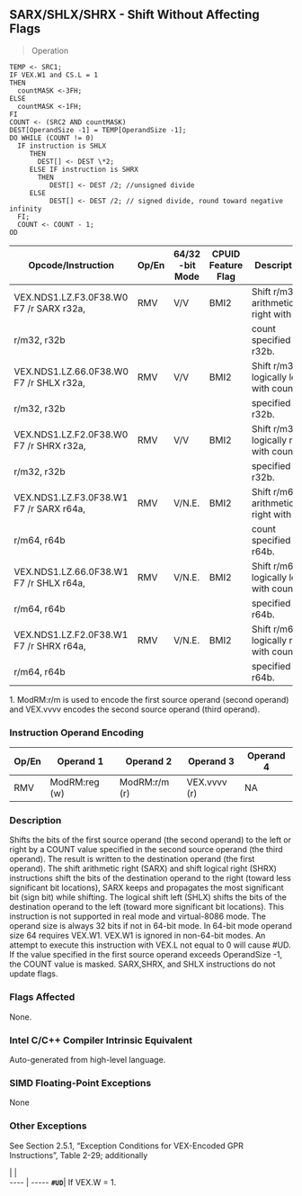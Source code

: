## SARX/SHLX/SHRX  -  Shift Without Affecting Flags

> Operation

``` slim
TEMP <- SRC1;
IF VEX.W1 and CS.L = 1
THEN
  countMASK <-3FH;
ELSE
  countMASK <-1FH;
FI
COUNT <- (SRC2 AND countMASK)
DEST[OperandSize -1] = TEMP[OperandSize -1];
DO WHILE (COUNT != 0)
  IF instruction is SHLX
     THEN
       DEST[] <- DEST \*2;
     ELSE IF instruction is SHRX
       THEN
          DEST[] <- DEST /2; //unsigned divide
     ELSE
          DEST[] <- DEST /2; // signed divide, round toward negative infinity
  FI;
  COUNT <- COUNT - 1;
OD

```

 Opcode/Instruction                     | Op/En| 64/32 -bit Mode| CPUID Feature Flag| Description                           
 ---  | --- | --- | --- | ---
 VEX.NDS1.LZ.F3.0F38.W0 F7 /r SARX r32a,| RMV  | V/V            | BMI2              | Shift r/m32 arithmetically right with 
 r/m32, r32b                            |      |                |                   | count specified in r32b.              
 VEX.NDS1.LZ.66.0F38.W0 F7 /r SHLX r32a,| RMV  | V/V            | BMI2              | Shift r/m32 logically left with count 
 r/m32, r32b                            |      |                |                   | specified in r32b.                    
 VEX.NDS1.LZ.F2.0F38.W0 F7 /r SHRX r32a,| RMV  | V/V            | BMI2              | Shift r/m32 logically right with count
 r/m32, r32b                            |      |                |                   | specified in r32b.                    
 VEX.NDS1.LZ.F3.0F38.W1 F7 /r SARX r64a,| RMV  | V/N.E.         | BMI2              | Shift r/m64 arithmetically right with 
 r/m64, r64b                            |      |                |                   | count specified in r64b.              
 VEX.NDS1.LZ.66.0F38.W1 F7 /r SHLX r64a,| RMV  | V/N.E.         | BMI2              | Shift r/m64 logically left with count 
 r/m64, r64b                            |      |                |                   | specified in r64b.                    
 VEX.NDS1.LZ.F2.0F38.W1 F7 /r SHRX r64a,| RMV  | V/N.E.         | BMI2              | Shift r/m64 logically right with count
 r/m64, r64b                            |      |                |                   | specified in r64b.                    
<aside class="notification">
1. ModRM:r/m is used to encode the first source operand (second operand)
and VEX.vvvv encodes the second source operand (third operand).
</aside>


### Instruction Operand Encoding
 Op/En| Operand 1    | Operand 2    | Operand 3   | Operand 4
 ---  | --- | --- | --- | ---
 RMV  | ModRM:reg (w)| ModRM:r/m (r)| VEX.vvvv (r)| NA       

### Description
Shifts the bits of the first source operand (the second operand) to the left
or right by a COUNT value specified in the second source operand (the third
operand). The result is written to the destination operand (the first operand).
The shift arithmetic right (SARX) and shift logical right (SHRX) instructions
shift the bits of the destination operand to the right (toward less significant
bit locations), SARX keeps and propagates the most significant bit (sign bit)
while shifting. The logical shift left (SHLX) shifts the bits of the destination
operand to the left (toward more significant bit locations). This instruction
is not supported in real mode and virtual-8086 mode. The operand size is always
32 bits if not in 64-bit mode. In 64-bit mode operand size 64 requires VEX.W1.
VEX.W1 is ignored in non-64-bit modes. An attempt to execute this instruction
with VEX.L not equal to 0 will cause #UD. If the value specified in the first
source operand exceeds OperandSize -1, the COUNT value is masked. SARX,SHRX,
and SHLX instructions do not update flags.



### Flags Affected
None.


### Intel C/C++ Compiler Intrinsic Equivalent
Auto-generated from high-level language.


### SIMD Floating-Point Exceptions
None


### Other Exceptions
See Section 2.5.1, “Exception Conditions for VEX-Encoded GPR Instructions”,
Table 2-29; additionally

   | |  
---- | -----
 **``#UD``**| If VEX.W = 1.
